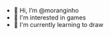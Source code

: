 - 👋 Hi, I’m @moranginho
- 👀 I'm interested in games
- 🌱 I'm currently learning to draw
<!---
moranginho is a ✨ special ✨ repository because its `README.md` (this file) appears on your GitHub profile.
You can click the Preview link to take a look at your changes.
--->
